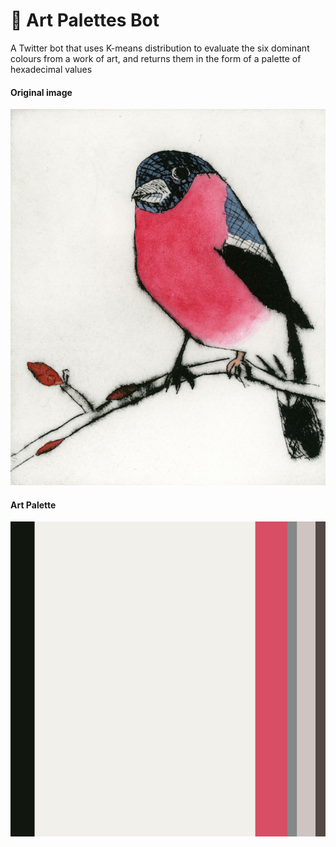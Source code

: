 # 🎨 Art Palettes Bot 
A Twitter bot that uses K-means distribution to evaluate the six dominant colours from a work of art, and returns them
in the form of a palette of hexadecimal values


#### Original image
![Original Tweet](img/tweet_original.jpg)

#### Art Palette
![Original Tweet](img/tweet_palette.jpg)